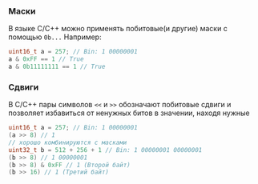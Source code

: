 ### Маски

В языке С/С++ можно применять побитовые(и другие) маски с помощью `0b...`
Например:
```c
uint16_t a = 257; // Bin: 1 00000001
a & 0xFF == 1 // True
a & 0b11111111 == 1 // True
```
### Сдвиги

В С/С++ пары символов `<<` и `>>` обозначают побитовые сдвиги и позволяет избавиться от ненужных битов в значении, находя нужные
```c
uint16_t a = 257; // Bin: 1 00000001
(a >> 8) // 1
// хорошо комбинируются с масками
uint32_t b = 512 + 256 + 1 // Bin: 1 00000001 00000001
(b >> 8) // 1 00000001
(b >> 8) & 0xFF // 1 (Второй байт)
(b >> 16) // 1 (Третий байт)
```